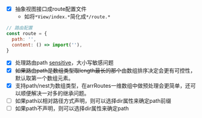 - [x] 抽象视图接口成route配置文件
    - 如将`*View/index.*`简化成`*/route.*`

```js
// 路由配置
const route = {
  path: '',
  content: () => import(''),
}
```

- [x] 处理路由path [sensitive](https://reacttraining.com/react-router/web/api/Route/sensitive-bool)，大小写敏感问题
- [x] ~~如果路由path是数组类型取length最长的那个~~由数组排序决定会更有可控性，默认取第一个数组元素。
- [x] 支持path/nest为数组类型，在arrRoutes一维数组中做预处理会更简单，还可以顺便解决一对多的继承问题。
- [ ] 如果path以相对路径方式声明，则可以选择dir属性来确定path前缀
- [ ] 如果path不声明，则可以选择dir属性来确定path
